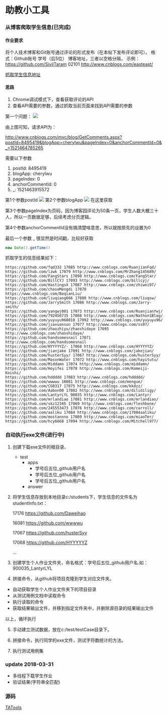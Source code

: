 # 助教小工具

### 从博客爬取学生信息(已完成)

#### 作业要求

将个人技术博客和Git账号通过评论的形式发布（在本帖下发布评论即可）。
格式：Github账号 学号（后5位） 博客地址，三者以空格分隔，
示例：https://github.com/SivilTaram 02101 http://www.cnblogs.com/easteast/

[抓取学生信息地址](http://www.cnblogs.com/cherylwu/p/8495419.html)


#### 思路
1. Chrome调试模式下，查看获取评论的API
2. 查看API需要的参数，通过抓取当前页面来找到API需要的参数


第一个问题：
![](https://images2018.cnblogs.com/blog/682120/201803/682120-20180319210756789-1271431330.png)

由上图可知，请求API为：

http://www.cnblogs.com/mvc/blog/GetComments.aspx?postId=8495419&blogApp=cherylwu&pageIndex=0&anchorCommentId=0&_=1521464785265

需要以下参数

1. postId: 8495419
2. blogApp: cherylwu
3. pageIndex: 0
4. anchorCommentId: 0
5. _: 1521463915572



第1个参数postId
![](https://images2018.cnblogs.com/blog/682120/201803/682120-20180319211001886-1501693017.png)
第2个参数blogApp
![](https://images2018.cnblogs.com/blog/682120/201803/682120-20180319210913182-620364239.png)
在这里获取

第3个参数pageIndex为页码，因为博客园评论为50条一页，学生人数大概三十人，所以一页数据足够，后续考虑分页逻辑。

第4个参数anchorCommentId没有搞清楚啥意思，所以就按原先的设置为0

最后一个参数 _ 很显然是时间戳，比较好获取
```java
new Date().getTime()
```

抓取学生的信息结果如下：
```
https://github.com/fqd332 17085 http://www.cnblogs.com/RuanjianFqd/
https://github.com/lzwk 17079 http://www.cnblogs.com/MrZhang145689/
https://github.com/FangStars 17090 http://www.cnblogs.com/FangStar/
https://github.com/BillCYJ 17093 http://www.cnblogs.com/billcyj/
https://github.com/HastingsX 17087 http://www.cnblogs.com/zhiwei97/
https://github.com/chaseMengdi 17070 https://www.cnblogs.com/BoqianLiu/
https://github.com/liuqiang666 17080 http://www.cnblogs.com/liuqsw/
https://github.com/JarrySmith 17086 http://www.cnblogs.com/Jarry-smith/
https://github.com/yangwj001 17073 http://www.cnblogs.com/RuanjianYwj/
https://github.com/792450735 17088 http://www.cnblogs.com/Nathon1Blog/
https://github.com/yuyuyu960818 17092 http://www.cnblogs.com/yuyuyu96/
https://github.com/jiaxuansun 17077 http://www.cnblogs.com/ss07/
https://github.com/zhaozhiyu/zhaoshidaye 17095 http://www.cnblogs.com/zhaoshidaye/
https://github.com/handsomesnail 17071 http://www.cnblogs.com/handsomesnail
https://github.com/HYYYYYZ/- 17068 http://www.cnblogs.com/HYYYYYZ/
https://github.com/jianjake 17091 http://www.cnblogs.com/jakejian/
https://github.com/husterSyy/ 17067 http://www.cnblogs.com/husterSyy/
https://github.com/MasonWater 17072 http://www.cnblogs.com/hayitutu/
https://github.com/Middamn 17074 http://www.cnblogs.com/middamn/
https://github.com/Hoyifei 17078 http://www.cnblogs.com/Komeiji-Koishi/
https://github.com/hddddd 17083 http://www.cnblogs.com/hddddd/
https://github.com/wwwwu 16081 http://www.cnblogs.com/mengue/
https://github.com/CG0317 17075 http://www.cnblogs.com/kkdzz/
https://github.com/Aabon00 17082 http://www.cnblogs.com/dilidiligy/
https://github.com/LantyrLYL 90035 http://www.cnblogs.com/Lantyr/
https://github.com/mrlandiao 17081 http://www.cnblogs.com/mrlandiao/
https://github.com/skz12345 17069 http://www.cnblogs.com/fleshbone/
https://github.com/245553473 17076 http://www.cnblogs.com/carroll/
https://github.com/aaliku 17084 http://www.cnblogs.com/17084aaliku/
https://github.com/mostannno 17089 http://www.cnblogs.com/miaoTer/
https://github.com/hcy6668 17094 http://www.cnblogs.com/Mitchell977/
```


### 自动执行exe文件(进行中)
1. 创建下载exe文件的根目录、
    - test
        - apps
            - 学号后五位_github用户名
            - 学号后五位_github用户名
            - 学号后五位_github用户名
        - answer
    
2. 将学生信息存放到本地目录c:/students下，学生信息的文件名为studentInfo.txt：
      
      17176	https://github.com/Daweihao
      
      16081	https://github.com/wwwwu
      
      17067	https://github.com/husterSyy
      
      17068	https://github.com/HYYYYYZ
      
      ...

3. 创建学生个人作业文件夹，命名格式：学号后五位_github用户名.如：900035_LantyrLYL

4. 拼接命令，从github将项目克隆到学生对应文件夹。
- 自动获取学生个人作业文件夹下的项目目录
- 从测试用例文档中读取命令
- 执行读取的命令
- 获取结果输出文件，并移到指定文件夹中，并删除源目录的结果输出文件

以上，循环执行

5. 手动建立测试数据，放在c:/test/testCase目录下。

6. 拼接命令，执行同学的exe文件，测试字符数统计的方法。

7. 执行测试用例集

### update 2018-03-31
- 多线程下载学生作业
- 验证结果(字符串全匹配)


### 源码
[TATools](https://github.com/cherylwu/TATools)